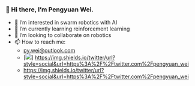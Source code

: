 ### 👋 Hi there, I’m Pengyuan Wei.

- 👀 I’m interested in swarm robotics with AI
- 🌱 I’m currently learning reinforcement learning
- 💞️ I’m looking to collaborate on robotics
- 📫 How to reach me: 
  - py.wei@outlook.com
  - [![](https://img.shields.io/twitter/url?style=social&url=https%3A%2F%2Ftwitter.com%2Fpengyuan_wei)]
  https://img.shields.io/twitter/url?style=social&url=https%3A%2F%2Ftwitter.com%2Fpengyuan_wei
  - https://img.shields.io/twitter/url?style=social&url=https%3A%2F%2Ftwitter.com%2Fpengyuan_wei

<!---
pengyuanwei/pengyuanwei is a ✨ special ✨ repository because its `README.md` (this file) appears on your GitHub profile.
You can click the Preview link to take a look at your changes.
--->
